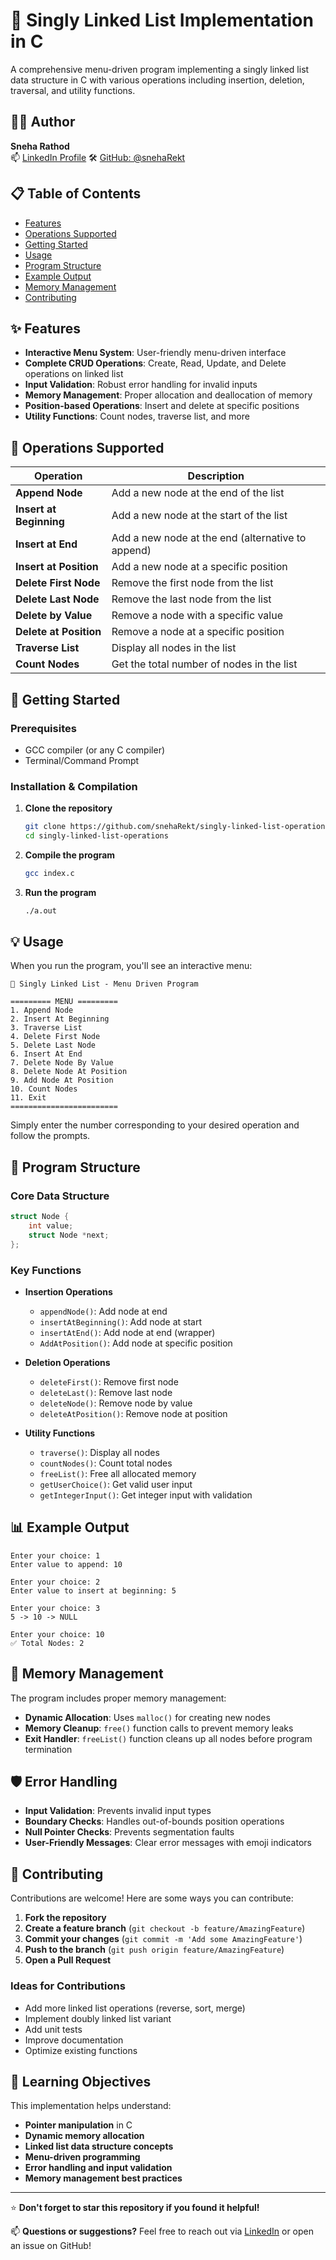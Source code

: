 # 🔗 Singly Linked List Implementation in C

A comprehensive menu-driven program implementing a singly linked list data structure in C with various operations including insertion, deletion, traversal, and utility functions.

## 👩‍💻 Author

**Sneha Rathod**  
📫 [LinkedIn Profile](https://www.linkedin.com/in/thesneharekt/)
🛠️ [GitHub: @snehaRekt](https://github.com/snehaRekt)

## 📋 Table of Contents

- [Features](#features)
- [Operations Supported](#operations-supported)
- [Getting Started](#getting-started)
- [Usage](#usage)
- [Program Structure](#program-structure)
- [Example Output](#example-output)
- [Memory Management](#memory-management)
- [Contributing](#contributing)

## ✨ Features

- **Interactive Menu System**: User-friendly menu-driven interface
- **Complete CRUD Operations**: Create, Read, Update, and Delete operations on linked list
- **Input Validation**: Robust error handling for invalid inputs
- **Memory Management**: Proper allocation and deallocation of memory
- **Position-based Operations**: Insert and delete at specific positions
- **Utility Functions**: Count nodes, traverse list, and more

## 🔧 Operations Supported

| Operation               | Description                                       |
| ----------------------- | ------------------------------------------------- |
| **Append Node**         | Add a new node at the end of the list             |
| **Insert at Beginning** | Add a new node at the start of the list           |
| **Insert at End**       | Add a new node at the end (alternative to append) |
| **Insert at Position**  | Add a new node at a specific position             |
| **Delete First Node**   | Remove the first node from the list               |
| **Delete Last Node**    | Remove the last node from the list                |
| **Delete by Value**     | Remove a node with a specific value               |
| **Delete at Position**  | Remove a node at a specific position              |
| **Traverse List**       | Display all nodes in the list                     |
| **Count Nodes**         | Get the total number of nodes in the list         |

## 🚀 Getting Started

### Prerequisites

- GCC compiler (or any C compiler)
- Terminal/Command Prompt

### Installation & Compilation

1. **Clone the repository**

   ```bash
   git clone https://github.com/snehaRekt/singly-linked-list-operations.git
   cd singly-linked-list-operations
   ```

2. **Compile the program**

   ```bash
   gcc index.c
   ```

3. **Run the program**
   ```bash
   ./a.out
   ```

## 💡 Usage

When you run the program, you'll see an interactive menu:

```
🔗 Singly Linked List - Menu Driven Program

========= MENU =========
1. Append Node
2. Insert At Beginning
3. Traverse List
4. Delete First Node
5. Delete Last Node
6. Insert At End
7. Delete Node By Value
8. Delete Node At Position
9. Add Node At Position
10. Count Nodes
11. Exit
========================
```

Simply enter the number corresponding to your desired operation and follow the prompts.

## 📁 Program Structure

### Core Data Structure

```c
struct Node {
    int value;
    struct Node *next;
};
```

### Key Functions

- **Insertion Operations**

  - `appendNode()`: Add node at end
  - `insertAtBeginning()`: Add node at start
  - `insertAtEnd()`: Add node at end (wrapper)
  - `AddAtPosition()`: Add node at specific position

- **Deletion Operations**

  - `deleteFirst()`: Remove first node
  - `deleteLast()`: Remove last node
  - `deleteNode()`: Remove node by value
  - `deleteAtPosition()`: Remove node at position

- **Utility Functions**
  - `traverse()`: Display all nodes
  - `countNodes()`: Count total nodes
  - `freeList()`: Free all allocated memory
  - `getUserChoice()`: Get valid user input
  - `getIntegerInput()`: Get integer input with validation

## 📊 Example Output

```
Enter your choice: 1
Enter value to append: 10

Enter your choice: 2
Enter value to insert at beginning: 5

Enter your choice: 3
5 -> 10 -> NULL

Enter your choice: 10
✅ Total Nodes: 2
```

## 🧠 Memory Management

The program includes proper memory management:

- **Dynamic Allocation**: Uses `malloc()` for creating new nodes
- **Memory Cleanup**: `free()` function calls to prevent memory leaks
- **Exit Handler**: `freeList()` function cleans up all nodes before program termination

## 🛡️ Error Handling

- **Input Validation**: Prevents invalid input types
- **Boundary Checks**: Handles out-of-bounds position operations
- **Null Pointer Checks**: Prevents segmentation faults
- **User-Friendly Messages**: Clear error messages with emoji indicators

## 🤝 Contributing

Contributions are welcome! Here are some ways you can contribute:

1. **Fork the repository**
2. **Create a feature branch** (`git checkout -b feature/AmazingFeature`)
3. **Commit your changes** (`git commit -m 'Add some AmazingFeature'`)
4. **Push to the branch** (`git push origin feature/AmazingFeature`)
5. **Open a Pull Request**

### Ideas for Contributions

- Add more linked list operations (reverse, sort, merge)
- Implement doubly linked list variant
- Add unit tests
- Improve documentation
- Optimize existing functions

## 🎯 Learning Objectives

This implementation helps understand:

- **Pointer manipulation** in C
- **Dynamic memory allocation**
- **Linked list data structure concepts**
- **Menu-driven programming**
- **Error handling and input validation**
- **Memory management best practices**

---

⭐ **Don't forget to star this repository if you found it helpful!**

📫 **Questions or suggestions?** Feel free to reach out via [LinkedIn](https://www.linkedin.com/in/thesneharekt/) or open an issue on GitHub!
